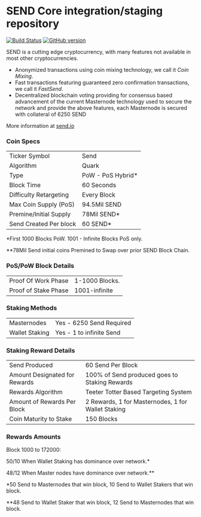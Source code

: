 SEND Core integration/staging repository
=====================================

[![Build Status](https://travis-ci.org/SEND-Project/SEND.svg?branch=master)](https://travis-ci.org/SEND-Project/SEND) [![GitHub version](https://badge.fury.io/gh/SEND-Project%2FSEND.svg)](https://badge.fury.io/gh/SEND-Project%2FSEND)

SEND is a cutting edge cryptocurrency, with many features not available in most other cryptocurrencies.
- Anonymized transactions using coin mixing technology, we call it _Coin Mixing_.
- Fast transactions featuring guaranteed zero confirmation transactions, we call it _FastSend_.
- Decentralized blockchain voting providing for consensus based advancement of the current Masternode
  technology used to secure the network and provide the above features, each Masternode is secured
  with collateral of 6250 SEND

More information at [send.io](http://www.send.io)

### Coin Specs
<table>
<tr><td>Ticker Symbol</td><td>Send</td></tr>
<tr><td>Algorithm</td><td>Quark</td></tr>
<tr><td>Type</td><td>PoW - PoS Hybrid*</td></tr>
<tr><td>Block Time</td><td>60 Seconds</td></tr>
<tr><td>Difficulty Retargeting</td><td>Every Block</td></tr>
<tr><td>Max Coin Supply (PoS)</td><td>94.5Mil SEND</td></tr>
<tr><td>Premine/Initial Supply</td><td>78Mil SEND*</td></tr>
<tr><td>Send Created Per block</td><td>60 SEND*</td></tr>
</table>

*First 1000 Blocks PoW. 1001 - Infinite Blocks PoS only.

**78Mil Send initial coins Premined to Swap over prior SEND Block Chain.

### PoS/PoW Block Details
<table>
<tr><td>Proof Of Work Phase</td><td>1-1000 Blocks.</td></tr>
<tr><td>Proof of Stake Phase</td><td>1001-infinite</td></tr>
</table>

### Staking Methods
<table>
<tr><td>Masternodes</td><td>Yes - 6250 Send Required</td></tr>
<tr><td>Wallet Staking</td><td>Yes - 1 to infinite Send</td></tr>
</table>

### Staking Reward Details
<table>
<tr><td>Send Produced</td><td>60 Send Per Block</td></tr>
<tr><td>Amount Designated for Rewards</td><td>100% of Send produced goes to Staking Rewards</td></tr>
<tr><td>Rewards Algorithm</td><td>Teeter Totter Based Targeting System</td></tr>
<tr><td>Amount of Rewards Per Block</td><td>2 Rewards, 1 for Masternodes, 1 for Wallet Staking</td></tr>
<tr><td>Coin Maturity to Stake</td><td>150 Blocks</td></tr>


</table>

### Rewards Amounts

Block 1000 to 172000:

50/10 When Wallet Staking has dominance over network.*

48/12 When Master nodes have dominance over network.**


*50 Send to Masternodes that win block, 10 Send to Wallet Stakers that win block.

**48 Send to Wallet Staker that win block, 12 Send to Masternodes that win block.

